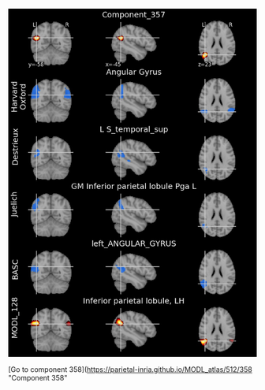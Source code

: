 


![357](preliminary/357.jpg "Component 357")

[Go to component 358](https://parietal-inria.github.io/MODL_atlas/512/358 "Component 358"